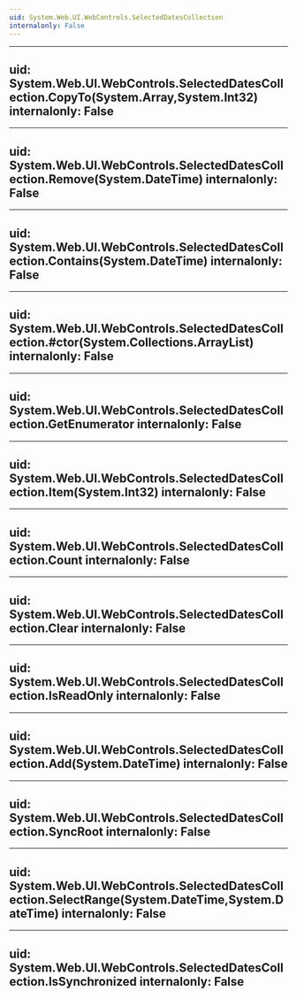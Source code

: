 ```yaml
---
uid: System.Web.UI.WebControls.SelectedDatesCollection
internalonly: False
---
```


---
uid: System.Web.UI.WebControls.SelectedDatesCollection.CopyTo(System.Array,System.Int32)
internalonly: False
---

---
uid: System.Web.UI.WebControls.SelectedDatesCollection.Remove(System.DateTime)
internalonly: False
---

---
uid: System.Web.UI.WebControls.SelectedDatesCollection.Contains(System.DateTime)
internalonly: False
---

---
uid: System.Web.UI.WebControls.SelectedDatesCollection.#ctor(System.Collections.ArrayList)
internalonly: False
---

---
uid: System.Web.UI.WebControls.SelectedDatesCollection.GetEnumerator
internalonly: False
---

---
uid: System.Web.UI.WebControls.SelectedDatesCollection.Item(System.Int32)
internalonly: False
---

---
uid: System.Web.UI.WebControls.SelectedDatesCollection.Count
internalonly: False
---

---
uid: System.Web.UI.WebControls.SelectedDatesCollection.Clear
internalonly: False
---

---
uid: System.Web.UI.WebControls.SelectedDatesCollection.IsReadOnly
internalonly: False
---

---
uid: System.Web.UI.WebControls.SelectedDatesCollection.Add(System.DateTime)
internalonly: False
---

---
uid: System.Web.UI.WebControls.SelectedDatesCollection.SyncRoot
internalonly: False
---

---
uid: System.Web.UI.WebControls.SelectedDatesCollection.SelectRange(System.DateTime,System.DateTime)
internalonly: False
---

---
uid: System.Web.UI.WebControls.SelectedDatesCollection.IsSynchronized
internalonly: False
---
